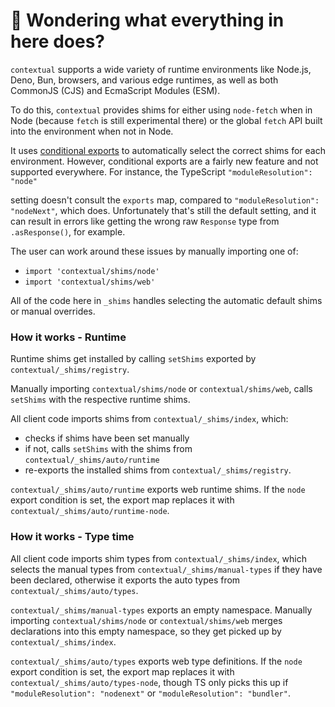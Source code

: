 # 👋 Wondering what everything in here does?

`contextual` supports a wide variety of runtime environments like Node.js, Deno, Bun, browsers, and various
edge runtimes, as well as both CommonJS (CJS) and EcmaScript Modules (ESM).

To do this, `contextual` provides shims for either using `node-fetch` when in Node (because `fetch` is still experimental there) or the global `fetch` API built into the environment when not in Node.

It uses [conditional exports](https://nodejs.org/api/packages.html#conditional-exports) to
automatically select the correct shims for each environment. However, conditional exports are a fairly new
feature and not supported everywhere. For instance, the TypeScript `"moduleResolution": "node"`

setting doesn't consult the `exports` map, compared to `"moduleResolution": "nodeNext"`, which does.
Unfortunately that's still the default setting, and it can result in errors like
getting the wrong raw `Response` type from `.asResponse()`, for example.

The user can work around these issues by manually importing one of:

- `import 'contextual/shims/node'`
- `import 'contextual/shims/web'`

All of the code here in `_shims` handles selecting the automatic default shims or manual overrides.

### How it works - Runtime

Runtime shims get installed by calling `setShims` exported by `contextual/_shims/registry`.

Manually importing `contextual/shims/node` or `contextual/shims/web`, calls `setShims` with the respective runtime shims.

All client code imports shims from `contextual/_shims/index`, which:

- checks if shims have been set manually
- if not, calls `setShims` with the shims from `contextual/_shims/auto/runtime`
- re-exports the installed shims from `contextual/_shims/registry`.

`contextual/_shims/auto/runtime` exports web runtime shims.
If the `node` export condition is set, the export map replaces it with `contextual/_shims/auto/runtime-node`.

### How it works - Type time

All client code imports shim types from `contextual/_shims/index`, which selects the manual types from `contextual/_shims/manual-types` if they have been declared, otherwise it exports the auto types from `contextual/_shims/auto/types`.

`contextual/_shims/manual-types` exports an empty namespace.
Manually importing `contextual/shims/node` or `contextual/shims/web` merges declarations into this empty namespace, so they get picked up by `contextual/_shims/index`.

`contextual/_shims/auto/types` exports web type definitions.
If the `node` export condition is set, the export map replaces it with `contextual/_shims/auto/types-node`, though TS only picks this up if `"moduleResolution": "nodenext"` or `"moduleResolution": "bundler"`.
